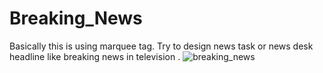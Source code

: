 # Breaking_News
Basically this is using marquee tag. Try to design news task or news desk headline like breaking news in television . 
![breaking_news](https://github.com/Morium-Nasa/Breaking_News/assets/76652494/465e8c70-b8f1-4341-ad45-6bcf7aa74f05)
